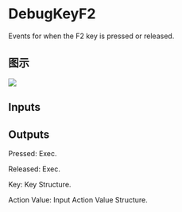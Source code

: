 # DebugKeyF2

Events for when the F2 key is pressed or released.

## 图示

![]($-20221218-19193821.png)

## Inputs

## Outputs

Pressed: Exec.

Released: Exec.

Key: Key Structure.

Action Value: Input Action Value Structure.

